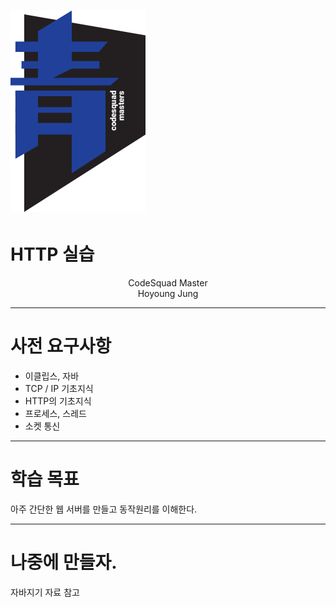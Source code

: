 # ![70%](images/img_blue.png) 
# HTTP 실습
<p align='center'>
CodeSquad Master <br>
Hoyoung Jung
</p>

---
<!-- page_number: true -->
# 사전 요구사항 
 - 이클립스, 자바 
 - TCP / IP 기초지식
 - HTTP의 기초지식
 - 프로세스, 스레드
 - 소켓 통신 

---
# 학습 목표
아주 간단한 웹 서버를 만들고 동작원리를 이해한다. 

---
# 나중에 만들자. 
자바지기 자료 참고 



